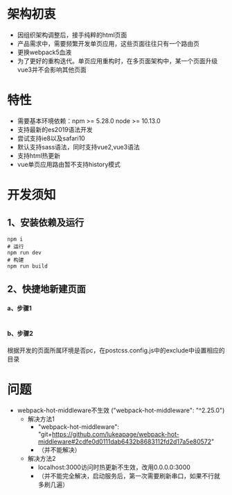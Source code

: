 # 架构初衷
- 因组织架构调整后，接手纯粹的html页面
- 产品需求中，需要频繁开发单页应用，这些页面往往只有一个路由页
- 更换webpack5血液
- 为了更好的重构迭代。单页应用重构时，在多页面架构中，某一个页面升级vue3并不会影响其他页面


# 特性
- 需要基本环境依赖：npm >= 5.28.0 node >= 10.13.0 
- 支持最新的es2019语法开发
- 尝试支持ie8以及safari10
- 默认支持sass语法，同时支持vue2,vue3语法
- 支持html热更新
- vue单页应用路由暂不支持history模式


# 开发须知
## 1、安装依赖及运行
```
npm i
# 运行
npm run dev
# 构建
npm run build
```
## 2、快捷地新建页面
#### a、步骤1
```
```
#### b、步骤2
根据开发的页面所属环境是否pc，在postcss.config.js中的exclude中设置相应的目录

# 问题
- webpack-hot-middleware不生效 ("webpack-hot-middleware": "^2.25.0")
  - 解决方法1 
    -  "webpack-hot-middleware": "git+https://github.com/lukeapage/webpack-hot-middleware#2cdfe0d0111dab6432b8683112fd2d17a5e80572"
    - （并不能解决）
  - 解决方法2
      - localhost:3000访问时热更新不生效，改用0.0.0.0:3000 
      - （并不能完全解决，启动服务后，第一次需要刷新串口，如果不行就多刷几遍）

